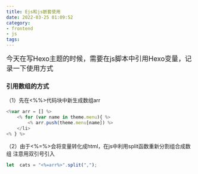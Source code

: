 ```yaml
---
title: Ejs和js嵌套使用
date: 2022-03-25 01:09:52
category:
- frontend
- js
tags:
---
```


<font size=4>
今天在写Hexo主题的时候，需要在js脚本中引用Hexo变量，记录一下使用方式
</font>

### 引用数组的方式
（1）先在<%%>代码块中新生成数组arr
```js
<%var arr = [] %>
    <% for (var name in theme.menu){ %>
        <% arr.push(theme.menu[name]) %>
    </li>
<% } %>
```
（2）由于<%=%>会将变量转化成html，在js中利用split函数重新分割组合成数组
注意用双引号引入
```js
let  cats = "<%=arr%>".split(",");
```